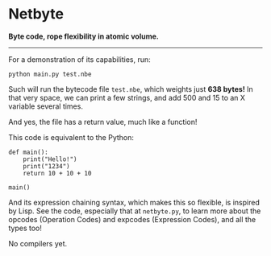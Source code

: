 # Netbyte
**Byte code, rope flexibility in atomic volume.**

-----

For a demonstration of its capabilities, run:

    python main.py test.nbe
    
Such will run the bytecode file `test.nbe`, which weights just **638 bytes!** In that very space,
we can print a few strings, and add 500 and 15 to an X variable several times.

And yes, the file has a return value, much like a function!

This code is equivalent to the Python:

    def main():
        print("Hello!")
        print("1234")
        return 10 + 10 + 10
        
    main()
    
And its expression chaining syntax, which makes this so flexible, is inspired by Lisp. See the
code, especially that at `netbyte.py`, to learn more about the opcodes (Operation Codes) and
expcodes (Expression Codes), and all the types too!

No compilers yet.